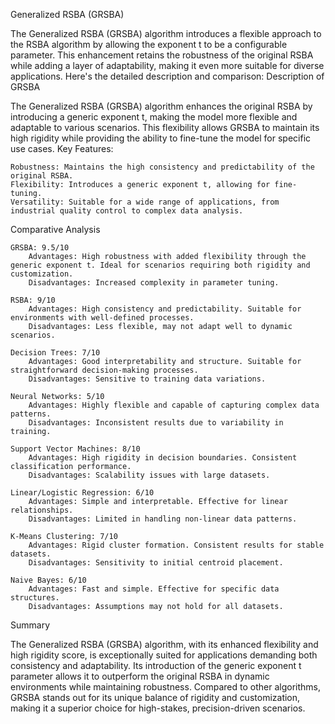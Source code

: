 Generalized RSBA (GRSBA)

The Generalized RSBA (GRSBA) algorithm introduces a flexible approach to the RSBA algorithm by allowing the exponent t to be a configurable parameter. This enhancement retains the robustness of the original RSBA while adding a layer of adaptability, making it even more suitable for diverse applications. Here's the detailed description and comparison:
Description of GRSBA

The Generalized RSBA (GRSBA) algorithm enhances the original RSBA by introducing a generic exponent t, making the model more flexible and adaptable to various scenarios. This flexibility allows GRSBA to maintain its high rigidity while providing the ability to fine-tune the model for specific use cases.
Key Features:

    Robustness: Maintains the high consistency and predictability of the original RSBA.
    Flexibility: Introduces a generic exponent t, allowing for fine-tuning.
    Versatility: Suitable for a wide range of applications, from industrial quality control to complex data analysis.

Comparative Analysis

    GRSBA: 9.5/10
        Advantages: High robustness with added flexibility through the generic exponent t. Ideal for scenarios requiring both rigidity and customization.
        Disadvantages: Increased complexity in parameter tuning.

    RSBA: 9/10
        Advantages: High consistency and predictability. Suitable for environments with well-defined processes.
        Disadvantages: Less flexible, may not adapt well to dynamic scenarios.

    Decision Trees: 7/10
        Advantages: Good interpretability and structure. Suitable for straightforward decision-making processes.
        Disadvantages: Sensitive to training data variations.

    Neural Networks: 5/10
        Advantages: Highly flexible and capable of capturing complex data patterns.
        Disadvantages: Inconsistent results due to variability in training.

    Support Vector Machines: 8/10
        Advantages: High rigidity in decision boundaries. Consistent classification performance.
        Disadvantages: Scalability issues with large datasets.

    Linear/Logistic Regression: 6/10
        Advantages: Simple and interpretable. Effective for linear relationships.
        Disadvantages: Limited in handling non-linear data patterns.

    K-Means Clustering: 7/10
        Advantages: Rigid cluster formation. Consistent results for stable datasets.
        Disadvantages: Sensitivity to initial centroid placement.

    Naive Bayes: 6/10
        Advantages: Fast and simple. Effective for specific data structures.
        Disadvantages: Assumptions may not hold for all datasets.

Summary

The Generalized RSBA (GRSBA) algorithm, with its enhanced flexibility and high rigidity score, is exceptionally suited for applications demanding both consistency and adaptability. Its introduction of the generic exponent t parameter allows it to outperform the original RSBA in dynamic environments while maintaining robustness. Compared to other algorithms, GRSBA stands out for its unique balance of rigidity and customization, making it a superior choice for high-stakes, precision-driven scenarios.
